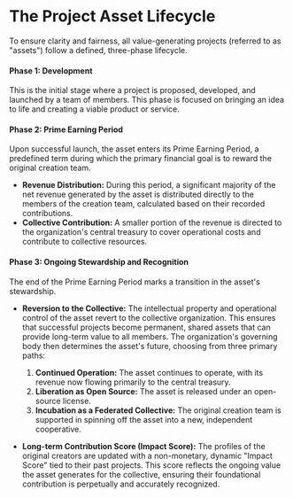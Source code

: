 

# The Project Asset Lifecycle

To ensure clarity and fairness, all value-generating projects (referred to as "assets") follow a defined, three-phase lifecycle.

#### Phase 1: Development
This is the initial stage where a project is proposed, developed, and launched by a team of members. This phase is focused on bringing an idea to life and creating a viable product or service.

#### Phase 2: Prime Earning Period
Upon successful launch, the asset enters its Prime Earning Period, a predefined term during which the primary financial goal is to reward the original creation team.

*   **Revenue Distribution:** During this period, a significant majority of the net revenue generated by the asset is distributed directly to the members of the creation team, calculated based on their recorded contributions.
*   **Collective Contribution:** A smaller portion of the revenue is directed to the organization's central treasury to cover operational costs and contribute to collective resources.

#### Phase 3: Ongoing Stewardship and Recognition
The end of the Prime Earning Period marks a transition in the asset's stewardship.

*   **Reversion to the Collective:** The intellectual property and operational control of the asset revert to the collective organization. This ensures that successful projects become permanent, shared assets that can provide long-term value to all members. The organization's governing body then determines the asset's future, choosing from three primary paths:
    1.  **Continued Operation:** The asset continues to operate, with its revenue now flowing primarily to the central treasury.
    2.  **Liberation as Open Source:** The asset is released under an open-source license.
    3.  **Incubation as a Federated Collective:** The original creation team is supported in spinning off the asset into a new, independent cooperative.

*   **Long-term Contribution Score (Impact Score):** The profiles of the original creators are updated with a non-monetary, dynamic "Impact Score" tied to their past projects. This score reflects the ongoing value the asset generates for the collective, ensuring their foundational contribution is perpetually and accurately recognized.